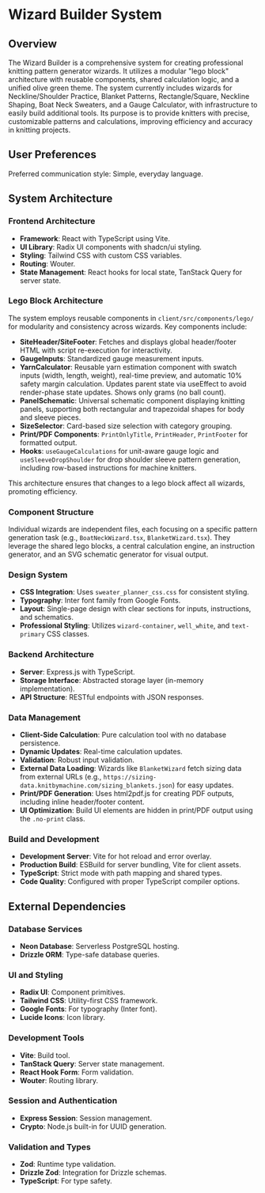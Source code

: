 # Wizard Builder System

## Overview

The Wizard Builder is a comprehensive system for creating professional knitting pattern generator wizards. It utilizes a modular "lego block" architecture with reusable components, shared calculation logic, and a unified olive green theme. The system currently includes wizards for Neckline/Shoulder Practice, Blanket Patterns, Rectangle/Square, Neckline Shaping, Boat Neck Sweaters, and a Gauge Calculator, with infrastructure to easily build additional tools. Its purpose is to provide knitters with precise, customizable patterns and calculations, improving efficiency and accuracy in knitting projects.

## User Preferences

Preferred communication style: Simple, everyday language.

## System Architecture

### Frontend Architecture
- **Framework**: React with TypeScript using Vite.
- **UI Library**: Radix UI components with shadcn/ui styling.
- **Styling**: Tailwind CSS with custom CSS variables.
- **Routing**: Wouter.
- **State Management**: React hooks for local state, TanStack Query for server state.

### Lego Block Architecture
The system employs reusable components in `client/src/components/lego/` for modularity and consistency across wizards. Key components include:
- **SiteHeader/SiteFooter**: Fetches and displays global header/footer HTML with script re-execution for interactivity.
- **GaugeInputs**: Standardized gauge measurement inputs.
- **YarnCalculator**: Reusable yarn estimation component with swatch inputs (width, length, weight), real-time preview, and automatic 10% safety margin calculation. Updates parent state via useEffect to avoid render-phase state updates. Shows only grams (no ball count).
- **PanelSchematic**: Universal schematic component displaying knitting panels, supporting both rectangular and trapezoidal shapes for body and sleeve pieces.
- **SizeSelector**: Card-based size selection with category grouping.
- **Print/PDF Components**: `PrintOnlyTitle`, `PrintHeader`, `PrintFooter` for formatted output.
- **Hooks**: `useGaugeCalculations` for unit-aware gauge logic and `useSleeveDropShoulder` for drop shoulder sleeve pattern generation, including row-based instructions for machine knitters.

This architecture ensures that changes to a lego block affect all wizards, promoting efficiency.

### Component Structure
Individual wizards are independent files, each focusing on a specific pattern generation task (e.g., `BoatNeckWizard.tsx`, `BlanketWizard.tsx`). They leverage the shared lego blocks, a central calculation engine, an instruction generator, and an SVG schematic generator for visual output.

### Design System
- **CSS Integration**: Uses `sweater_planner_css.css` for consistent styling.
- **Typography**: Inter font family from Google Fonts.
- **Layout**: Single-page design with clear sections for inputs, instructions, and schematics.
- **Professional Styling**: Utilizes `wizard-container`, `well_white`, and `text-primary` CSS classes.

### Backend Architecture
- **Server**: Express.js with TypeScript.
- **Storage Interface**: Abstracted storage layer (in-memory implementation).
- **API Structure**: RESTful endpoints with JSON responses.

### Data Management
- **Client-Side Calculation**: Pure calculation tool with no database persistence.
- **Dynamic Updates**: Real-time calculation updates.
- **Validation**: Robust input validation.
- **External Data Loading**: Wizards like `BlanketWizard` fetch sizing data from external URLs (e.g., `https://sizing-data.knitbymachine.com/sizing_blankets.json`) for easy updates.
- **Print/PDF Generation**: Uses html2pdf.js for creating PDF outputs, including inline header/footer content.
- **UI Optimization**: Build UI elements are hidden in print/PDF output using the `.no-print` class.

### Build and Development
- **Development Server**: Vite for hot reload and error overlay.
- **Production Build**: ESBuild for server bundling, Vite for client assets.
- **TypeScript**: Strict mode with path mapping and shared types.
- **Code Quality**: Configured with proper TypeScript compiler options.

## External Dependencies

### Database Services
- **Neon Database**: Serverless PostgreSQL hosting.
- **Drizzle ORM**: Type-safe database queries.

### UI and Styling
- **Radix UI**: Component primitives.
- **Tailwind CSS**: Utility-first CSS framework.
- **Google Fonts**: For typography (Inter font).
- **Lucide Icons**: Icon library.

### Development Tools
- **Vite**: Build tool.
- **TanStack Query**: Server state management.
- **React Hook Form**: Form validation.
- **Wouter**: Routing library.

### Session and Authentication
- **Express Session**: Session management.
- **Crypto**: Node.js built-in for UUID generation.

### Validation and Types
- **Zod**: Runtime type validation.
- **Drizzle Zod**: Integration for Drizzle schemas.
- **TypeScript**: For type safety.